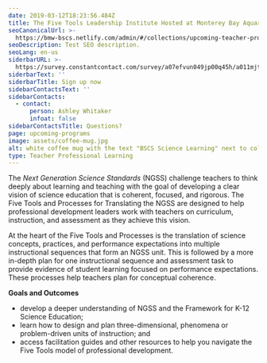 ```yaml
---
date: 2019-03-12T18:23:56.484Z
title: The Five Tools Leadership Institute Hosted at Monterey Bay Aquarium
seoCanonicalUrl: >-
  https://bmw-bscs.netlify.com/admin/#/collections/upcoming-teacher-professional-learning/five-tools-monterey
seoDescription: Test SEO description.
seoLang: en-us
siderbarURL: >-
  https://survey.constantcontact.com/survey/a07efvun049jp00q45h/a011mjt64a7l7/questions
siderbarText: ''
siderbarTitle: Sign up now
sidebarContactsText: ''
sidebarContacts:
  - contact:
      person: Ashley Whitaker
      infoat: false
sidebarContactsTitle: Questions?
page: upcoming-programs
image: assets/coffee-mug.jpg
alt: white coffee mug with the text "BSCS Science Learning" next to colored markers and pens on a table
type: Teacher Professional Learning
---
```

The _Next Generation Science Standards_ (NGSS) challenge teachers to think deeply about learning and teaching with the goal of developing a clear vision of science education that is coherent, focused, and rigorous. The Five Tools and Processes for Translating the NGSS are designed to help professional development leaders work with teachers on curriculum, instruction, and assessment as they achieve this vision.

At the heart of the Five Tools and Processes is the translation of science concepts, practices, and performance expectations into multiple instructional sequences that form an NGSS unit. This is followed by a more in-depth plan for one instructional sequence and assessment task to provide evidence of student learning focused on performance expectations. These processes help teachers plan for conceptual coherence.

**Goals and Outcomes**

* develop a deeper understanding of NGSS and the Framework for K-12 Science Education;
* learn how to design and plan three-dimensional, phenomena or problem-driven units of instruction; and
* access facilitation guides and other resources to help you navigate the Five Tools model of professional development.
